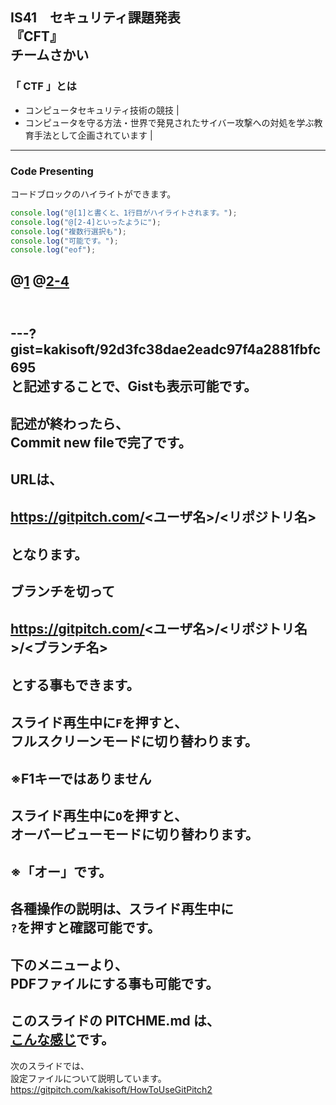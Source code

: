 IS41　セキュリティ課題発表<br>
『CFT』<br>
チームさかい
---
### 「 CTF 」とは
- コンピュータセキュリティ技術の競技 |
- コンピュータを守る方法・世界で発見されたサイバー攻撃への対処を学ぶ教育手法として企画されています |
---
### Code Presenting
コードブロックのハイライトができます。
```js
console.log("@[1]と書くと、1行目がハイライトされます。");
console.log("@[2-4]といったように");
console.log("複数行選択も");
console.log("可能です。");
console.log("eof");
```
@[1](ハイライト行の解説も記述できます。)
@[2-4](コメントは[]の右に記述します。)
---

　  
\-\-\-?gist=kakisoft/92d3fc38dae2eadc97f4a2881fbfc695
　  
と記述することで、Gistも表示可能です。
---
記述が終わったら、  
Commit new fileで完了です。  
---
URLは、   
　  
https://gitpitch.com/<ユーザ名>/<リポジトリ名>  
　   
となります。
---
ブランチを切って  
　  
https://gitpitch.com/<ユーザ名>/<リポジトリ名>/<ブランチ名>  
　  
とする事もできます。
---
スライド再生中に```F```を押すと、  
フルスクリーンモードに切り替わります。  
　  
※F1キーではありません
---
スライド再生中に```O```を押すと、  
オーバービューモードに切り替わります。  
　  
※「オー」です。  
---
各種操作の説明は、スライド再生中に  
```?```を押すと確認可能です。  
---
下のメニューより、  
PDFファイルにする事も可能です。
---
このスライドの PITCHME.md は、     
[こんな感じ](https://github.com/kakisoft/HowToUseGitPitch/blob/master/PITCHME.md.txt)です。
---
次のスライドでは、  
設定ファイルについて説明しています。  
https://gitpitch.com/kakisoft/HowToUseGitPitch2
